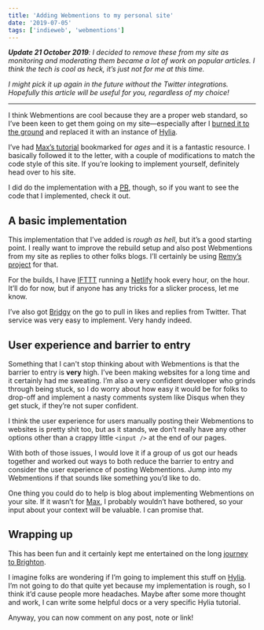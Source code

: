 ```yaml
---
title: 'Adding Webmentions to my personal site'
date: '2019-07-05'
tags: ['indieweb', 'webmentions']
---
```


_**Update 21 October 2019**: I decided to remove these from my site as monitoring and moderating them became a lot of work on popular articles. I think the tech is cool as heck, it’s just not for me at this time._

_I might pick it up again in the future without the Twitter integrations. Hopefully this article will be useful for you, regardless of my choice!_ 

---

I think Webmentions are cool because they are a proper web standard, so I’ve been keen to get them going on my site—especially after I [burned it to the ground](https://andy-bell.design/wrote/eating-my-own-dog-food/) and replaced it with an instance of [Hylia](https://hylia.website).

I’ve had [Max’s tutorial](https://mxb.dev/blog/using-webmentions-on-static-sites/) bookmarked for _ages_ and it is a fantastic resource. I basically followed it to the letter, with a couple of modifications to match the code style of this site. If you’re looking to implement yourself, definitely head over to his site.

I did do the implementation with a [<abbr title="pull request">PR</abbr>](https://github.com/andybelldesign/personal-site-hylia/pull/2), though, so if you want to see the code that I implemented, check it out.

## A basic implementation

This implementation that I’ve added is _rough as hell_, but it’s a good starting point. I really want to improve the rebuild setup and also post Webmentions from my site as replies to other folks blogs. I’ll certainly be using [Remy’s project](https://webmention.app) for that.

For the builds, I have [IFTTT](http://ifttt.com) running a [Netlify](https://www.netlify.com) hook every hour, on the hour. It’ll do for now, but if anyone has any tricks for a slicker process, let me know.

I’ve also got [Bridgy](https://brid.gy) on the go to pull in likes and replies from Twitter. That service was very easy to implement. Very handy indeed.

## User experience and barrier to entry

Something that I can't stop thinking about with Webmentions is that the barrier to entry is **very** high. I’ve been making websites for a long time and it certainly had me sweating. I’m also a very confident developer who grinds through being stuck, so I do worry about how easy it would be for folks to drop-off and implement a nasty comments system like Disqus when they get stuck, if they’re not super confident.

I think the user experience for users manually posting their Webmentions to websites is pretty shit too, but as it stands, we don’t really have any other options other than a crappy little `<input />` at the end of our pages.

With both of those issues, I would love it if a group of us got our heads together and worked out ways to both reduce the barrier to entry and consider the user experience of posting Webmentions. Jump into my Webmentions if that sounds like something you’d like to do.

One thing you could do to help is blog about implementing Webmentions on your site. If it wasn’t for [Max](https://twitter.com/mxbck), I probably wouldn’t have bothered, so your input about your context will be valuable. I can promise that.

## Wrapping up

This has been fun and it certainly kept me entertained on the long [journey to Brighton](https://andy-bell.design/notes/198).

I imagine folks are wondering if I’m going to implement this stuff on [Hylia](https://hylia.website). I’m not going to do that quite yet because my implementation is rough, so I think it’d cause people more headaches. Maybe after some more thought and work, I can write some helpful docs or a very specific Hylia tutorial.

Anyway, you can now comment on any post, note or link!
